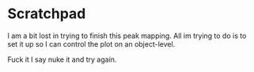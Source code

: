 # Scratchpad

I am a bit lost in trying to finish this peak mapping. All im trying to do is to set it up so I can control the plot on an object-level.

Fuck it I say nuke it and try again.